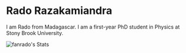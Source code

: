# Rado Razakamiandra

I am Rado from Madagascar. I am a first-year PhD student in Physics at Stony Brook University.

![fanrado's Stats](https://github-readme-stats.vercel.app/api?username=fanrado&theme=blue-navy&show_icons=true&hide_border=true&count_private=true)
